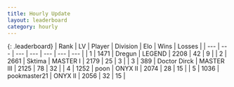 ```yaml
---
title: Hourly Update
layout: leaderboard
category: hourly
---
```


{: .leaderboard}
| Rank | LV | Player | Division | Elo | Wins | Losses |
| --- | --- | --- | --- | --- | --- | --- |
| <span data-change="0">1</span> | 1471 | <span title="ID: 337810">Dregun</span> | LEGEND | <span data-change="0">2208</span> | <span data-change="0">42</span> | <span data-change="0">9</span> |
| <span data-change="0">2</span> | 2661 | <span title="ID: 353063">Sktima</span> | MASTER I | <span data-change="0">2179</span> | <span data-change="0">25</span> | <span data-change="0">3</span> |
| <span data-change="0">3</span> | 389 | <span title="ID: 67210">Doctor Dirck</span> | MASTER III | <span data-change="-12">2125</span> | <span data-change="2">78</span> | <span data-change="2">32</span> |
| <span data-change="0">4</span> | 1252 | <span title="ID: 540690">poon</span> | ONYX II | <span data-change="0">2074</span> | <span data-change="0">28</span> | <span data-change="0">15</span> |
| <span data-change="8">5</span> | 1036 | <span title="ID: 652474">pookmaster21</span> | ONYX II | <span data-change="61">2056</span> | <span data-change="6">32</span> | <span data-change="0">15</span> |